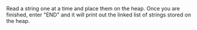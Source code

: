 Read a string one at a time and place them on the heap. Once you are finished, enter "END" and it will print out the linked list of strings stored on the heap.
